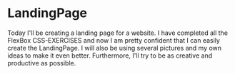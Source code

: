 # LandingPage

Today I'll be creating a landing page for a website. I have completed all the FlexBox CSS-EXERCISES and now I am pretty confident that I can easily create the LandingPage. I will also be using several pictures and my own ideas to make it even better. Furthermore, I'll try to be as creative and productive as possible.
